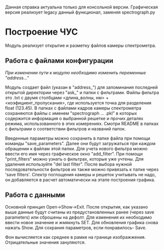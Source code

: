 Данная справка актуальна только для консольной версии. Графическая версия реализует legacy данный функционал, заменяя spectrograph.py


# Построение ЧУС
Модуль реализует открытие и разметку файлов камеры спектрометра.

## Работа с файлами конфигурации
_При изменении пути к модулю необходимо изменить переменные "address..."_

Модуль создает файл (указан в "address_") для запоминания последней открытой директории через "ask_" и папки с фильтрами. Файлы фильтра это .txt с двумя столбцами <длина_волны, нм> + <коэфициент_пропускания>, где используется точка для разделения float (123.45). В папках с файлами кадров камеры спектрометра сохраняются файлы с именем "spectrograph ... .pkl" в которых содержится информация о выбранной решетке и прочих деталях режима, использованного в этих измерениях. Смотри README в папках с фильтрами о соответствии фильтров и названий папок.

Введенные параметры можно сохранить в папке файла при помощи команды "save_parameters". Далее они будут загружаться при каждом обращении к файлам этой папки. Для учета нового фильтра можно ввести его имя  через графическое окно "add_filter". При помощи "print_filters" можно узнать о фильтрах, которые уже учтены. Для удаления используйте "del last filter". После выбора нужной последовательности фильтров их также можно привязать к папке через 'save filters'. Спектр поглощения камеры и решеток учитывать не надо, он добавляется в расчет автоматически на этапе построения графика.

## Работа с данными
Основной принцип Open->Show->Exit. После открытия, как указано выше данные будут считаны из предустановленных ранее (через save parameters) или сброшены на дефолт. Для изменения их необходимо ввести новое значение и жмякнуть SET. Для обновления графика снова нажать Show. Для сохрания параметров, если понравилось- Save.

Фон вычисляется как среднее в рамке на границе изображжения. Отрицательные значения зануляются.
